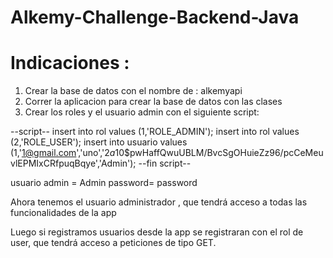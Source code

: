 # Alkemy-Challenge-Backend-Java

# Indicaciones :
1. Crear la base de datos con el nombre de : alkemyapi
2. Correr la aplicacion para crear la base de datos con las clases
3. Crear los roles y el usuario admin con el siguiente script:

--script--
insert into rol values (1,'ROLE_ADMIN');
insert into rol values (2,'ROLE_USER');
insert into usuario values (1,'1@gmail.com','uno','$2a$10$pwHaffQwuUBLM/BvcSgOHuieZz96/pcCeMeuvlEPMIxCRfpuqBqye','Admin');
--fin script--

usuario admin = Admin
password= password

Ahora tenemos el usuario administrador , que tendrá acceso a todas las funcionalidades de la app

Luego si registramos usuarios desde la app se registraran con el rol de user, que tendrá acceso a peticiones de tipo GET.
